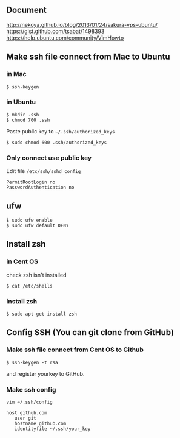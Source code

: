 ## Document
http://nekoya.github.io/blog/2013/01/24/sakura-vps-ubuntu/
https://gist.github.com/tsabat/1498393
https://help.ubuntu.com/community/VimHowto

## Make ssh file connect from Mac to Ubuntu
### in Mac
```
$ ssh-keygen
```

### in Ubuntu
```
$ mkdir .ssh
$ chmod 700 .ssh
```
Paste public key to `~/.ssh/authorized_keys`
```
$ sudo chmod 600 .ssh/authorized_keys
```

### Only connect use public key
Edit file `/etc/ssh/sshd_config`
```
PermitRootLogin no
PasswordAuthentication no
```

## ufw
```
$ sudo ufw enable
$ sudo ufw default DENY
```



## Install zsh
### in Cent OS
check zsh isn't installed

```
$ cat /etc/shells
```

### Install zsh
```
$ sudo apt-get install zsh
```

## Config SSH (You can git clone from GitHub)
### Make ssh file connect from Cent OS to Github
```
$ ssh-keygen -t rsa
```
and register yourkey to GitHub.

### Make ssh config
```
vim ~/.ssh/config

host github.com
   user git
   hostname github.com
   identityfile ~/.ssh/your_key
```

